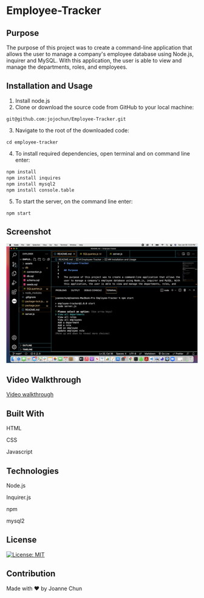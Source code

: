 # Employee-Tracker

## Purpose

The purpose of this project was to create a command-line application that allows the user to manage a company's employee database using Node.js, inquirer and MySQL. With this application, the user is able to view and manage the departments, roles, and employees.

## Installation and Usage

1. Install node.js
2. Clone or download the source code from GitHub to your local machine:

```shell
git@github.com:jojochun/Employee-Tracker.git
```

3. Navigate to the root of the downloaded code:

```shell
cd employee-tracker
```

4. To install required dependencies, open terminal and on command line enter:

```shell
npm install
npm install inquires
npm install mysql2
npm install console.table
```

5. To start the server, on the command line enter:

```shell
npm start
```

## Screenshot

![a screenshot of my app](./assets/employee-tracker-app.png)

## Video Walkthrough

[Video walkthrough](https://drive.google.com/file/d/1xrZd1Y6GfkT56jrJJaEL1mC7sjgtHcD1/view?usp=sharing)

## Built With

HTML

CSS

Javascript

## Technologies

Node.js

Inquirer.js

npm

mysql2

## License

[![License: MIT](https://img.shields.io/badge/License-MIT-green.svg)](https://opensource.org/licenses/MIT)

## Contribution

Made with ❤️ by Joanne Chun
